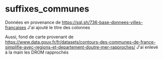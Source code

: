 # suffixes_communes

Données en provenance de https://sql.sh/736-base-donnees-villes-francaises
J'ai ajouté le titre des colonnes


Aussi, fond de carte provenant de https://www.data.gouv.fr/fr/datasets/contours-des-communes-de-france-simplifie-avec-regions-et-departement-doutre-mer-rapproches/
J'ai enlevé à la main les DROM rapprochés